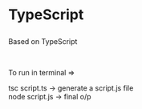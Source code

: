 # <p color = "#3498db">TypeScript</p>

<p color="greenyellow">Based on TypeScript</p>

<br>

<p color = "crimson" font-size = 50px>To run in terminal => </p>

<p color = "greenyellow">tsc script.ts -> generate a script.js file <br> node script.js -> final o/p</p>

<!-- <div><h1>Using<span color=yellow> JavaScript</span> & <span color=cyan> TypeScript</span></h1></div> -->
